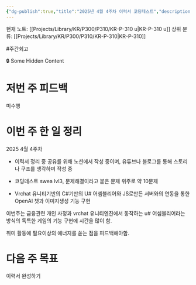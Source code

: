 ```yaml
---
{"dg-publish":true,"title":"2025년 4월 4주차 이력서 코딩테스트","description":"2025년 4월 4주차","permalink":"/projects/library/kr/p300/p310/kr-p-310-u/","dgPassFrontmatter":true,"noteIcon":"0","created":"2025-04-21T20:25:04.356+09:00","updated":"2025-05-07T10:55:01.650+09:00"}
---
```


현재 노트: [[Projects/Library/KR/P300/P310/KR-P-310 u\|KR-P-310 u]] 
상위 분류: [[Projects/Library/KR/P300/P310/KR-P-310\|KR-P-310]] 

#주간회고 

🔒 Some Hidden Content


# 저번 주 피드백
미수행

# 이번 주 한 일 정리
2025 4월 4주차

- 이력서 정리 중
공유를 위해 노션에서 작성 중이며, 유튜브나 블로그를 통해 스토리나 구조를 생각하며 작성 중

- 코딩테스트 swea lvl3, 문제해결이라고 붙은 문제 위주로 약 10문제

- Vrchat 유니티기반의 C#기반의 U# 어셈블리어와 JS로만든 서버와의 연동을 통한 OpenAI 챗과 이미지생성 기능 구현


이번주는 금융관련 개인 사정과 vrchat 유니티엔진에서 동작하는 u# 어셈블리어라는 방식의 독특한 게임의 기능 구현에 시간을 많이 함.

취미 활동에 필요이상의 에너지를 쏟는 점을 피드백해야함.




# 다음 주 목표
이력서 완성하기